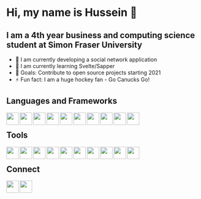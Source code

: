 # Hi, my name is Hussein 👋

## I am a 4th year business and computing science student at Simon Fraser University
- 🔭 I am currently developing a social network application
- 🌱 I am currently learning Svelte/Sapper
- 👯 Goals: Contribute to open source projects starting 2021
- ⚡ Fun fact: I am a huge hockey fan - Go Canucks Go!

## Languages and Frameworks
<img align="left" alt="" width="32" height="32" src="https://cdn.jsdelivr.net/npm/simple-icons@v3/icons/html5.svg"/>
<img align="left" alt="" width="32" height="32" src="https://cdn.jsdelivr.net/npm/simple-icons@v3/icons/css3.svg"/>
<img align="left" alt="" width="32" height="32" src="https://cdn.jsdelivr.net/npm/simple-icons@v3/icons/javascript.svg"/>
<img align="left" alt="" width="32" height="32" src="https://cdn.jsdelivr.net/npm/simple-icons@v3/icons/typescript.svg"/>
<img align="left" alt="" width="32" height="32" src="https://cdn.jsdelivr.net/npm/simple-icons@v3/icons/react.svg"/>
<img align="left" alt="" width="32" height="32" src="https://cdn.jsdelivr.net/npm/simple-icons@v3/icons/svelte.svg"/>
<img align="left" alt="" width="32" height="32" src="https://cdn.jsdelivr.net/npm/simple-icons@v3/icons/node-dot-js.svg"/>
<img align="left" alt="" width="32" height="32" src="https://cdn.jsdelivr.net/npm/simple-icons@v3/icons/python.svg"/>
<img align="left" alt="" width="32" height="32" src="https://cdn.jsdelivr.net/npm/simple-icons@v3/icons/c.svg"/>
<img align="left" alt="" width="32" height="32" src="https://cdn.jsdelivr.net/npm/simple-icons@v3/icons/cplusplus.svg"/>

<br/>

## Tools
<img align="left" alt="" width="32" height="32" src="https://cdn.jsdelivr.net/npm/simple-icons@v3/icons/visualstudiocode.svg"/>
<img align="left" alt="" width="32" height="32" src="https://cdn.jsdelivr.net/npm/simple-icons@v3/icons/git.svg"/>
<img align="left" alt="" width="32" height="32" src="https://cdn.jsdelivr.net/npm/simple-icons@v3/icons/figma.svg"/>
<img align="left" alt="" width="32" height="32" src="https://cdn.jsdelivr.net/npm/simple-icons@v3/icons/mongodb.svg"/>
<img align="left" alt="" width="32" height="32" src="https://cdn.jsdelivr.net/npm/simple-icons@v3/icons/firebase.svg"/>
<img align="left" alt="" width="32" height="32" src="https://cdn.jsdelivr.net/npm/simple-icons@v3/icons/graphql.svg"/>
<img align="left" alt="" width="32" height="32" src="https://cdn.jsdelivr.net/npm/simple-icons@v3/icons/postman.svg"/>
<img align="left" alt="" width="32" height="32" src="https://cdn.jsdelivr.net/npm/simple-icons@v3/icons/windows.svg"/>
<img align="left" alt="" width="32" height="32" src="https://cdn.jsdelivr.net/npm/simple-icons@v3/icons/linux.svg"/>
<img align="left" alt="" width="32" height="32" src="https://cdn.jsdelivr.net/npm/simple-icons@v3/icons/microsoftoffice.svg"/>

<br/>

## Connect
[<img align="left" alt="" width="32" height="32" src="https://cdn.jsdelivr.net/npm/simple-icons@v3/icons/linkedin.svg"/>][linkedin]
[<img align="left" alt="" width="32" height="32" src="https://cdn.jsdelivr.net/npm/simple-icons@v3/icons/twitter.svg"/>][twitter]

[linkedin]: https://www.linkedin.com/in/hfawazbc/
[twitter]: https://twitter.com/hfawazbc
